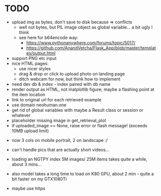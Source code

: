 # TODO

+ upload img as bytes, don't save to disk because => conflicts
  + well not bytes, but PIL image object as global variable... a bit ugly I think
  + see here for b64encode way: 
    + https://www.pythonanywhere.com/forums/topic/5017/
    + https://github.com/AnandVetcha/Flask_App/blob/master/templates/output.html
+ support PNG etc input
+ nice HTML pages:
  + use nicer styles
  + drag & drop or click to upload photo on landing page
  + ditch webcam for now, but think how to implement
+ need dev db & index - index paired with db name
+ render output as HTML, not matplotlib figure; maybe a flashing point at the item location
+ link to original url for each retrieved example
+ use domain neohuman.one
+ get rid of global variables with maybe a Result class or session or whatever
+ placeholder missing image in get_retrieval_plot
+ if uploaded_image == None, raise error or flash message! (exceeds 10MB upload limit)
- now 3 cols on mobile portrait, 2 on landscape :/
- can't handle pics that are actually short videos...


- loading an NGTPY index 5M images/ 25M items takes quite a while, about 3 mins...
- also model takes a long time to load on K80 GPU, about 2 min - quite a bit faster on my GTX1080Ti
- maybe use https